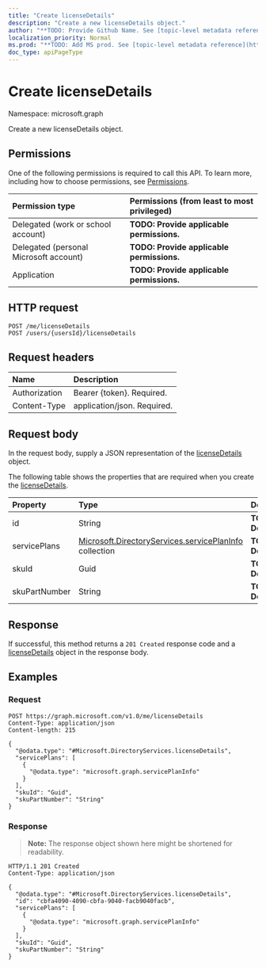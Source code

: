 ```yaml
---
title: "Create licenseDetails"
description: "Create a new licenseDetails object."
author: "**TODO: Provide Github Name. See [topic-level metadata reference](https://msgo.azurewebsites.net/add/document/guidelines/metadata.html#topic-level-metadata)**"
localization_priority: Normal
ms.prod: "**TODO: Add MS prod. See [topic-level metadata reference](https://msgo.azurewebsites.net/add/document/guidelines/metadata.html#topic-level-metadata)**"
doc_type: apiPageType
---
```


# Create licenseDetails
Namespace: microsoft.graph



Create a new licenseDetails object.

## Permissions
One of the following permissions is required to call this API. To learn more, including how to choose permissions, see [Permissions](/graph/permissions-reference).

|Permission type|Permissions (from least to most privileged)|
|:---|:---|
|Delegated (work or school account)|**TODO: Provide applicable permissions.**|
|Delegated (personal Microsoft account)|**TODO: Provide applicable permissions.**|
|Application|**TODO: Provide applicable permissions.**|

## HTTP request

<!-- {
  "blockType": "ignored"
}
-->
``` http
POST /me/licenseDetails
POST /users/{usersId}/licenseDetails
```

## Request headers
|Name|Description|
|:---|:---|
|Authorization|Bearer {token}. Required.|
|Content-Type|application/json. Required.|

## Request body
In the request body, supply a JSON representation of the [licenseDetails](../resources/licensedetails.md) object.

The following table shows the properties that are required when you create the [licenseDetails](../resources/licensedetails.md).

|Property|Type|Description|
|:---|:---|:---|
|id|String|**TODO: Add Description**|
|servicePlans|[Microsoft.DirectoryServices.servicePlanInfo](../resources/serviceplaninfo.md) collection|**TODO: Add Description**|
|skuId|Guid|**TODO: Add Description**|
|skuPartNumber|String|**TODO: Add Description**|



## Response

If successful, this method returns a `201 Created` response code and a [licenseDetails](../resources/licensedetails.md) object in the response body.

## Examples

### Request
<!-- {
  "blockType": "request",
  "name": "create_licensedetails_from_"
}
-->
``` http
POST https://graph.microsoft.com/v1.0/me/licenseDetails
Content-Type: application/json
Content-length: 215

{
  "@odata.type": "#Microsoft.DirectoryServices.licenseDetails",
  "servicePlans": [
    {
      "@odata.type": "microsoft.graph.servicePlanInfo"
    }
  ],
  "skuId": "Guid",
  "skuPartNumber": "String"
}
```


### Response
>**Note:** The response object shown here might be shortened for readability.
<!-- {
  "blockType": "response",
  "truncated": true,
  "@odata.type": "Microsoft.DirectoryServices.licenseDetails"
}
-->
``` http
HTTP/1.1 201 Created
Content-Type: application/json

{
  "@odata.type": "#Microsoft.DirectoryServices.licenseDetails",
  "id": "cbfa4090-4090-cbfa-9040-facb9040facb",
  "servicePlans": [
    {
      "@odata.type": "microsoft.graph.servicePlanInfo"
    }
  ],
  "skuId": "Guid",
  "skuPartNumber": "String"
}
```

